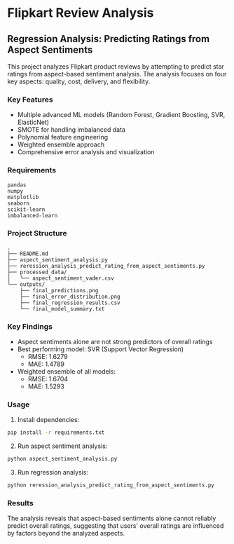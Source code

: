 # Flipkart Review Analysis

## Regression Analysis: Predicting Ratings from Aspect Sentiments

This project analyzes Flipkart product reviews by attempting to predict star ratings from aspect-based sentiment analysis. The analysis focuses on four key aspects: quality, cost, delivery, and flexibility.

### Key Features
- Multiple advanced ML models (Random Forest, Gradient Boosting, SVR, ElasticNet)
- SMOTE for handling imbalanced data
- Polynomial feature engineering
- Weighted ensemble approach
- Comprehensive error analysis and visualization

### Requirements
```
pandas
numpy
matplotlib
seaborn
scikit-learn
imbalanced-learn
```

### Project Structure
```
.
├── README.md
├── aspect_sentiment_analysis.py
├── reression_analysis_predict_rating_from_aspect_sentiments.py
├── processed_data/
│   └── aspect_sentiment_vader.csv
└── outputs/
    ├── final_predictions.png
    ├── final_error_distribution.png
    ├── final_regression_results.csv
    └── final_model_summary.txt
```

### Key Findings
- Aspect sentiments alone are not strong predictors of overall ratings
- Best performing model: SVR (Support Vector Regression)
  - RMSE: 1.6279
  - MAE: 1.4789
- Weighted ensemble of all models:
  - RMSE: 1.6704
  - MAE: 1.5293

### Usage
1. Install dependencies:
```bash
pip install -r requirements.txt
```

2. Run aspect sentiment analysis:
```bash
python aspect_sentiment_analysis.py
```

3. Run regression analysis:
```bash
python reression_analysis_predict_rating_from_aspect_sentiments.py
```

### Results
The analysis reveals that aspect-based sentiments alone cannot reliably predict overall ratings, suggesting that users' overall ratings are influenced by factors beyond the analyzed aspects.

